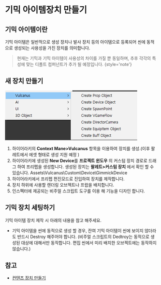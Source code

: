 # 기믹 아이템장치 만들기


## 기믹 아이템이란

기믹 아이템은 일반적으로 생성 장치나 발사 장치 등의 아이템으로 등록되어 씬에 동적으로 생성되는 사용성을 가진 장치를 의미합니다.
>현재는 기믹과 기믹 아이템이 사용성의 차이를 가질 뿐 동일하며, 추후 각각의 특성에 맞는 디폴트 컴퍼넌트가 추가 될 예정입니다.
{style='note'}

## 새 장치 만들기

![CreateDevice_Gimmick](media/images/CreateDevice-Gimmick.png)
1. 하이어라키의 **Context Mane>Vulcanus** 항목을 이용하여 장치를 생성.(이후 팔레트에서 에셋 형태로 생성 지원 예정 )
2. 하이어라키에 생성된 **New Device**를 **프로젝트 윈도우** 의 커스텀 장치 경로로 드래그 하여 프리펩을 생성합니다.
   생성된 장치는 **팔레트>커스텀 장치** 에서 확인 할 수 있습니다. Assets\Vulcanus\Custom\Device\GimmickDevice
3. 하이어라키에서 프리펩 편진모드로 진입하여 장치를 제작합니다.
4. 장치 하위에 사용할 렌더링 오브젝트나 프랍을 배치합니다.
5. 인스펙터에 제공되는 비주얼 스크립트 도구를 이용 해 기능을 디자인 합니다.


## 기믹 장치 세팅하기

기믹 아이템 장치 제작 시 아래의 내용을 참고 해주세요.
- 기믹 아이템을 씬에 동적으로 생성 할 경우, 잔여 기믹 아이템이 씬에 보이지 않더라도 반드시 Destroy 해주어야 합니다. 
(비주얼 스크립트의 Dedtroy는 동적으로 생성된 대상에 대해서만 동작합니다. 편집 씬에서 미리 배치한 오브젝트에는 동작하지 않습니다.)


## 참고

- [컨텐츠 장치 만들기](How-To-Create-Contents-Device.md) 
